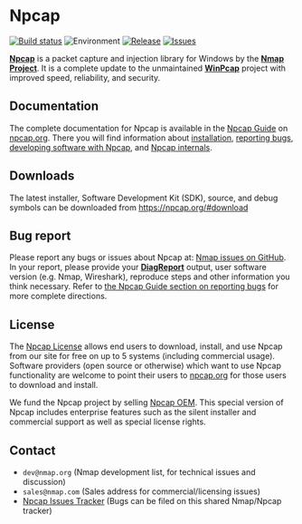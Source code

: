 Npcap
==========

[![Build status](https://ci.appveyor.com/api/projects/status/01yoks5rn14wgny2?svg=true)](https://ci.appveyor.com/project/hsluoyz/npcap)
![Environment](https://img.shields.io/badge/Windows-Vista,%207,%208,%2010-brightgreen.svg)
[![Release](https://img.shields.io/github/release/nmap/npcap.svg)](https://npcap.org/#download)
[![Issues](https://img.shields.io/github/issues/nmap/nmap/npcap.svg)](https://github.com/nmap/nmap/issues?q=is%3Aopen+is%3Aissue+label%3Anpcap+label%3ANpcap)

[**Npcap**](https://npcap.org) is a packet capture and injection library for
Windows by the [**Nmap Project**](https://nmap.org). It is a complete update to
the unmaintained [**WinPcap**](http://www.winpcap.org/) project with improved
speed, reliability, and security.

## Documentation

The complete documentation for Npcap is available in the [Npcap
Guide](https://npcap.org/guide/) on [npcap.org](https://npcap.org/). There you
will find information about
[installation](https://npcap.org/guide/npcap-users-guide.html#npcap-installation),
[reporting
bugs](https://npcap.org/guide/npcap-users-guide.html#npcap-issues),
[developing software with
Npcap](https://npcap.org/guide/npcap-devguide.html), and [Npcap
internals](https://npcap.org/guide/npcap-internals.html).

## Downloads

The latest installer, Software Development Kit (SDK), source, and debug symbols
can be downloaded from https://npcap.org/#download

## Bug report

Please report any bugs or issues about Npcap at: [Nmap issues on
GitHub](https://github.com/nmap/nmap/issues). In your report, please provide
your
[**DiagReport**](https://npcap.org/guide/npcap-users-guide.html#npcap-issues-diagreport)
output, user software version (e.g. Nmap, Wireshark), reproduce steps and other
information you think necessary. Refer to [the Npcap Guide section on reporting
bugs](https://npcap.org/guide/npcap-users-guide.html#npcap-issues) for more
complete directions.

## License

The [Npcap License](https://github.com/nmap/npcap/blob/master/LICENSE) allows
end users to download, install, and use Npcap from our site for free on up to 5
systems (including commercial usage). Software providers (open source or
otherwise) which want to use Npcap functionality are welcome to point their
users to [npcap.org](https://npcap.org/) for those users to download and install.

We fund the Npcap project by selling [Npcap OEM](https://npcap.org/oem/). This
special version of Npcap includes enterprise features such as the silent
installer and commercial support as well as special license rights.


## Contact

* ``dev@nmap.org`` (Nmap development list, for technical issues and discussion)
* ``sales@nmap.com`` (Sales address for commercial/licensing issues)
* [Npcap Issues Tracker](https://github.com/nmap/nmap/issues/) (Bugs can be filed on this shared Nmap/Npcap tracker)
